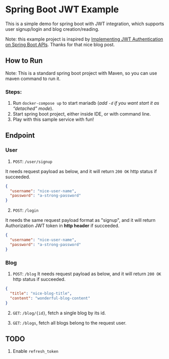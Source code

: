 # Spring Boot JWT Example

This is a simple demo for spring boot with JWT integration, which supports user signup/login and blog creation/reading.

Note: this example project is inspired by [Implementing JWT Authentication on Spring Boot APIs](https://auth0.com/blog/implementing-jwt-authentication-on-spring-boot/). Thanks for that nice blog post.


## How to Run
Note: This is a standard spring boot project with Maven, so you can use maven command to run it.

### Steps:
1. Run `docker-compose up` to start mariadb (*add `-d` if you want start it as “detached” mode*).
2. Start spring boot project, either inside IDE, or with command line.
3. Play with this sample service with fun!

## Endpoint

### User
1. `POST`: `/user/signup`

It needs request payload as below, and it will return `200 OK` http status if succeeded.
```json
{
  "username": "nice-user-name",
  "password": "a-strong-password"
}
```

2. `POST`: `/login`

It needs the same request payload format as "signup", and it will return Authorization JWT token in **http header** if succeeded.
```json
{
  "username": "nice-user-name",
  "password": "a-strong-password"
}
```

### Blog
1. `POST`: `/blog`
   It needs request payload as below, and it will return `200 OK` http status if succeeded.
```json
{
  "title": "nice-blog-title",
  "content": "wonderful-blog-content"
}
```

2. `GET`: `/blog/{id}`, fetch a single blog by its id.

3. `GET`: `/blogs`, fetch all blogs belong to the request user.

## TODO
1. Enable `refresh_token`